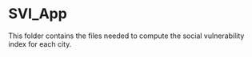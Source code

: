 # SVI_App 
This folder contains the files needed to compute the social vulnerability index for each city.
